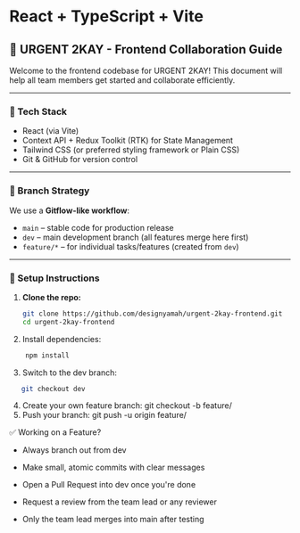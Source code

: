 # React + TypeScript + Vite

## 🚀 URGENT 2KAY - Frontend Collaboration Guide

Welcome to the frontend codebase for URGENT 2KAY! This document will help all team members get started and collaborate efficiently.

---

### 🧰 Tech Stack

- React (via Vite)
- Context API + Redux Toolkit (RTK) for State Management
- Tailwind CSS (or preferred styling framework or Plain CSS)
- Git & GitHub for version control

---

### 🌱 Branch Strategy

We use a **Gitflow-like workflow**:

- `main` – stable code for production release
- `dev` – main development branch (all features merge here first)
- `feature/*` – for individual tasks/features (created from `dev`)

---

### 🔧 Setup Instructions

1. **Clone the repo:**

   ```bash
   git clone https://github.com/designyamah/urgent-2kay-frontend.git
   cd urgent-2kay-frontend
   ```

2. Install dependencies:

```bash
    npm install
```

3. Switch to the dev branch:

```bash
   git checkout dev
```

4. Create your own feature branch:
   git checkout -b feature/<your-feature-name>
5. Push your branch:
   git push -u origin feature/<your-feature-name>

✅ Working on a Feature?

- Always branch out from dev

- Make small, atomic commits with clear messages

- Open a Pull Request into dev once you're done

- Request a review from the team lead or any reviewer

- Only the team lead merges into main after testing
